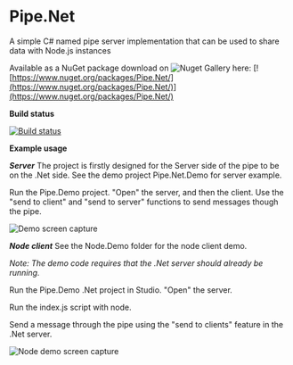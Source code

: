 # Pipe.Net
A simple C# named pipe server implementation that can be used to share data with Node.js instances

Available as a NuGet package download on ![Nuget Gallery](https://www.nuget.org/packages/Pipe.Net/) here: [![https://www.nuget.org/packages/Pipe.Net/](https://www.nuget.org/packages/Pipe.Net/)](https://www.nuget.org/packages/Pipe.Net/) 

**Build status**

[![Build status](https://ci.appveyor.com/api/projects/status/x3y5ewmb6nud47am?svg=true)](https://ci.appveyor.com/project/grahammcallister/pipe-net)

**Example usage**

***Server***
The project is firstly designed for the Server side of the pipe to be on the .Net side.
See the demo project Pipe.Net.Demo for server example.

Run the Pipe.Demo project. "Open" the server, and then the client. Use the "send to client" and "send to server" functions to send messages though the pipe.

![Demo screen capture](https://github.com/grahammcallister/Pipe.Net/blob/master/Demo_screen_capture.png)

***Node client***
See the Node.Demo folder for the node client demo.

*Note: The demo code requires that the .Net server should already be running.*

Run the Pipe.Demo .Net project in Studio. "Open" the server.

Run the index.js script with node.

Send a message through the pipe using the "send to clients" feature in the .Net server.

![Node demo screen capture](https://github.com/grahammcallister/Pipe.Net/blob/master/Node_demo_screen_capture.png)



